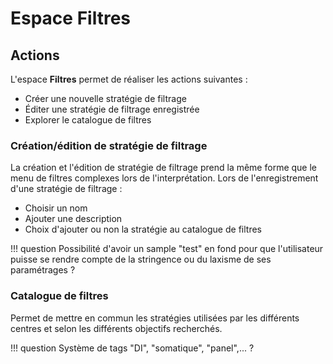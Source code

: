 # Espace Filtres

## Actions

L'espace **Filtres** permet de réaliser les actions suivantes :

- Créer une nouvelle stratégie de filtrage
- Éditer une stratégie de filtrage enregistrée
- Explorer le catalogue de filtres

### Création/édition de stratégie de filtrage

La création et l'édition de stratégie de filtrage prend la même forme que le menu de filtres complexes lors de l'interprétation.
Lors de l'enregistrement d'une stratégie de filtrage :

- Choisir un nom
- Ajouter une description
- Choix d'ajouter ou non la stratégie au catalogue de filtres

!!! question
Possibilité d'avoir un sample "test" en fond pour que l'utilisateur puisse se rendre compte de la stringence ou du laxisme de ses paramétrages ?

### Catalogue de filtres

Permet de mettre en commun les stratégies utilisées par les différents centres et selon les différents objectifs recherchés.

!!! question
Système de tags "DI", "somatique", "panel",... ?
